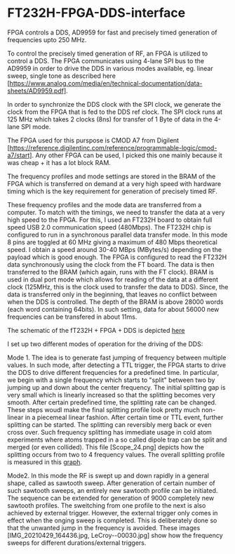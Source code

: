 # FT232H-FPGA-DDS-interface
FPGA controls a DDS, AD9959 for fast and precisely timed generation of frequencies upto 250 MHz.

To control the precisely timed generation of RF, an FPGA is utilized to control a DDS. The FPGA communicates using 4-lane SPI bus to the AD9959 in order to drive the DDS in various modes
available, eg. linear sweep, single tone as described here [https://www.analog.com/media/en/technical-documentation/data-sheets/AD9959.pdf].

In order to synchronize the DDS clock with the SPI clock, we generate the clock from the FPGA that is fed to the DDS ref clock. The SPI clock runs at 125 MHz which takes 2 clocks (8ns) 
for transfer of 1 Byte of data in the 4-lane SPI mode.

The FPGA used for this purspose is CMOD A7 from Digilent [https://reference.digilentinc.com/reference/programmable-logic/cmod-a7/start]. Any other FPGA can be used, I picked this one mainly because it was cheap + it has a lot block RAM.

The frequency profiles and mode settings are stored in the BRAM of the FPGA which is transferred on demand at a very high speed with hardware timing which is the key requirement for
generation of precisely timed RF.

These frequency profiles and the mode data are transferred from a computer. To match with the timings, we need to transfer the data at a very high speed to the FPGA. For this, I used
an FT232H board to obtain full speed USB 2.0 communication speed (480Mbps). The FT232H chip is configured to run in a synchronous parallel data transfer mode. In this mode 8 pins are toggled at 60 MHz giving a maximum of 480 Mbps theoretical speed. I obtain a speed around 30-40 MBps (MBytes/s) depending on the payload which is good enough. The FPGA is configured to 
read the FT232H data synchronously using the clock from the FT board. The data is then transferred to the BRAM (which again, runs with the FT clock). BRAM is used in dual port mode which allows for reading of the data at a different clock (125MHz, this is the clock used to transfer the data to DDS). Since, the data is transferred only in the beginning, that leaves no conflict between when the DDS is controlled. The depth of the BRAM is above 28000 words (each word containing 64bits). In such setting, data for about 56000 new frequencies
can be transfered in about 11ms.

The schematic of the fT232H + FPGA + DDS is depicted [here](https://github.com/mdnoaman/FT232H-FPGA-DDS-interface/blob/80740cd9f6ae0a7318a6581928db9e9b108dc234/AD9959_FPGA_FT232H_schematics.png)

I set up two different modes of operation for the driving of the DDS:

Mode 1. The idea is to generate fast jumping of frequency between multiple values. In such mode, after detecting a TTL trigger, the FPGA starts to drive the DDS to drive different 
frequencies for a predefined time. In particular, we begin with a single frequency which starts to "split" between two by jumping up and down about the center frequency. The initial splitting gap is very small which is linearly increased so that the splitting becomes very smooth. After certain predefined time, the splitting rate can be changed. These steps woudl make the final splitting profile look pretty much non-linear in a piecemeal linear fashion. After certain time or TTL event, further splitting can be started. The splitting can reversibly merg back or even cross over. Such frequency splitting has immediate usage in cold atom experiments where atoms trapped in a so called dipole trap can be split and merged (or even collided). This file [Scope_24.png] depicts how the splitting occurs from two to 4 frequency values. The overall splitting profile is measured in this [graph](https://github.com/mdnoaman/FT232H-FPGA-DDS-interface/blob/a74002547db240fff604762b1c38133e18d42f81/FPGA-DDS-output-20200708.png).

Mode2. In this mode the RF is swept up and down rapidly in a general shape, called as sawtooth sweep. After generation of certain number of such sawtooth sweeps, an entirely new sawtooth profile can be initiated. The sequence can be extended for generation of 9000 completely new sawtooth profiles. The sweitching from one profile to the next is also achieved by external trigger. However, the external trigger only comes in effect when the onging sweep is completed. This is deliberately done so that the unwanted jump in the frequency is avoided. These images [IMG_20210429_164436.jpg, LeCroy--00030.jpg] show how the frequency sweeps for different durations/external triggers.










